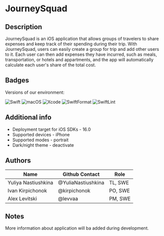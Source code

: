 # JourneySquad

## Description

JourneySquad is an iOS application that allows groups of travelers to share expenses and keep track of their spending during their trip. 
With JourneySquad, users can easily create a group for trip and add other users to it. 
Each user can then add expenses they have incurred, such as meals, transportation, or hotels and appartments, and the app will automatically calculate each user's share of the total cost.

## Badges

Versions of our environment:

![Swift](https://img.shields.io/badge/Swift-5.8-blueviolet) ![macOS](https://img.shields.io/badge/macOS-13.3.1-green) ![Xcode](https://img.shields.io/badge/Xcode-14.3-blue) ![SwiftFormat](https://img.shields.io/badge/SwiftFormat-0.51.7-yellow) ![SwiftLint](https://img.shields.io/badge/SwiftLint-0.51.0-orange)

## Additional info

* Deployment target for iOS SDKs - 16.0
* Supported devices - iPhone
* Supported modes - portrait
* Dark/night theme - deactivate

## Authors

| Name| Github Contact | Role |
|---------------------|--------------------|---------|
| Yuliya Nastiushkina | @YuliaNastiushkina | TL, SWE |
| Ivan Kirpichonok    | @kirpichonok       | PO, SWE |
| Alex Levitski       | @levvaa            | PM, SWE |

## Notes

More information about application will ba added during development.
